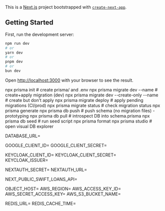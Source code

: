 This is a [Next.js](https://nextjs.org) project bootstrapped with [`create-next-app`](https://nextjs.org/docs/app/api-reference/cli/create-next-app).

## Getting Started

First, run the development server:

```bash
npm run dev
# or
yarn dev
# or
pnpm dev
# or
bun dev
```

Open [http://localhost:3000](http://localhost:3000) with your browser to see the result.

npx prisma init                      # create prisma/ and .env
npx prisma migrate dev --name <name> # create+apply migration (dev)
npx prisma migrate dev --create-only --name <name>  # create but don't apply
npx prisma migrate deploy            # apply pending migrations (CI/prod)
npx prisma migrate status            # check migration status
npx prisma generate
npx prisma db push                   # push schema (no migration files) - prototyping
npx prisma db pull                   # introspect DB into schema.prisma
npx prisma db seed                   # run seed script
npx prisma format
npx prisma studio                    # open visual DB explorer

DATABASE_URL=

GOOGLE_CLIENT_ID=
GOOGLE_CLIENT_SECRET=

KEYCLOAK_CLIENT_ID=
KEYCLOAK_CLIENT_SECRET=
KEYCLOAK_ISSUER=

NEXTAUTH_SECRET=
NEXTAUTH_URL=

NEXT_PUBLIC_SWIFT_LOANS_API=

OBJECT_HOST=
AWS_REGION=
AWS_ACCESS_KEY_ID=
AWS_SECRET_ACCESS_KEY=
AWS_S3_BUCKET_NAME=

REDIS_URL=
REDIS_CACHE_TIME=
